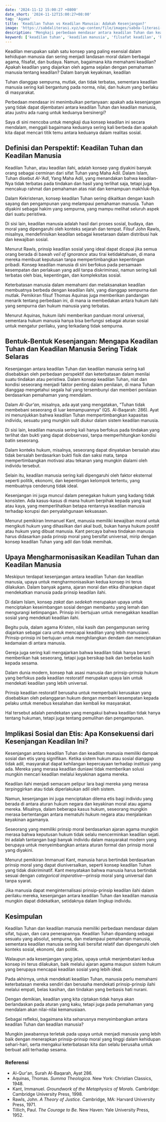```yaml
---
date: '2024-11-12 15:00:27 +0800'
date_short: '2024-11-12T15:00:27+08:00'
tag: 'Agama'
title: 'Keadilan Tuhan vs Keadilan Manusia: Adakah Kesenjangan?'
image: 'https://sabdaliterasi.xyz/wp-conten/file/images/sabda-literasi-keadilan-tuhan-vs-keadilan-manusia-adakah-kesenjangan.jpg'
description: 'Mengkaji perbedaan mendasar antara keadilan Tuhan dan keadilan manusia. Apakah mungkin keduanya saling melengkapi?'
keyword: ['keadilan tuhan', 'keadilan manusia', 'filsafat keadilan', 'konsep keadilan ilahi', 'keadilan sosial', 'keadilan allah']
---
```

<p>Keadilan merupakan salah satu konsep yang paling esensial dalam kehidupan manusia dan sering menjadi landasan moral dalam berbagai agama, filsafat, dan budaya. Namun, bagaimana kita memahami keadilan? Apakah keadilan yang diajarkan oleh agama sejalan dengan pemahaman manusia tentang keadilan? Dalam banyak keyakinan, keadilan </p><p>Tuhan dianggap sempurna, mutlak, dan tidak terbatas, sementara keadilan manusia sering kali bergantung pada norma, nilai, dan hukum yang berlaku di masyarakat.</p><p>Perbedaan mendasar ini menimbulkan pertanyaan: apakah ada kesenjangan yang tidak dapat dijembatani antara keadilan Tuhan dan keadilan manusia, atau justru ada ruang untuk keduanya bersinergi? </p><p>Saya di sini mencoba untuk mengkaji dua konsep keadilan ini secara mendalam, menggali bagaimana keduanya sering kali berbeda dan apakah kita dapat mencari titik temu antara keduanya dalam realitas sosial.</p><h2>Definisi dan Perspektif: Keadilan Tuhan dan Keadilan Manusia</h2><p>Keadilan Tuhan, atau keadilan ilahi, adalah konsep yang diyakini banyak orang sebagai cerminan dari sifat Tuhan yang Maha Adil. Dalam Islam, Tuhan disebut <em>Al-‘Adl</em>, Yang Maha Adil, yang menandakan bahwa keadilan-Nya tidak terbatas pada tindakan dan hasil yang terlihat saja, tetapi juga mencakup rahmat dan pemahaman atas niat dan kemampuan makhluk-Nya. </p><p>Dalam Kekristenan, konsep keadilan Tuhan sering dikaitkan dengan kasih sayang dan pengampunan yang melampaui pemahaman manusia. Tuhan diyakini sebagai hakim yang sempurna, yang mampu melihat seluruh aspek dari suatu peristiwa.</p><p>Di sisi lain, keadilan manusia adalah hasil dari proses sosial, budaya, dan moral yang dipengaruhi oleh konteks sejarah dan tempat. Filsuf John Rawls, misalnya, mendefinisikan keadilan sebagai kesetaraan dalam distribusi hak dan kewajiban sosial. </p><p>Menurut Rawls, prinsip keadilan sosial yang ideal dapat dicapai jika semua orang berada di bawah <em>veil of ignorance</em> atau tirai ketidaktahuan, di mana mereka membuat keputusan tanpa mempertimbangkan kepentingan pribadi. Konsep keadilan manusia di sini berfokus pada persamaan kesempatan dan perlakuan yang adil tanpa diskriminasi, namun sering kali terbatas oleh bias, kepentingan, dan kompleksitas sosial.</p><p>Keterbatasan manusia dalam memahami dan melaksanakan keadilan membuatnya berbeda dengan keadilan ilahi, yang dianggap sempurna dan mutlak. Pemikiran filsuf Thomas Aquinas juga memberikan pandangan menarik tentang perbedaan ini, di mana ia membedakan antara hukum ilahi yang sempurna dan hukum manusia yang terbatas. </p><p>Menurut Aquinas, hukum ilahi memberikan panduan moral universal, sementara hukum manusia hanya bisa berfungsi sebagai aturan sosial untuk mengatur perilaku, yang terkadang tidak sempurna.</p><h2>Bentuk-Bentuk Kesenjangan: Mengapa Keadilan Tuhan dan Keadilan Manusia Sering Tidak Selaras</h2><p>Kesenjangan antara keadilan Tuhan dan keadilan manusia sering kali disebabkan oleh perbedaan perspektif dan keterbatasan dalam menilai suatu tindakan atau peristiwa. Dalam konsep keadilan Tuhan, niat dan kondisi seseorang menjadi faktor penting dalam penilaian, di mana Tuhan dianggap mengetahui segala hal yang tersembunyi dan memberi penilaian berdasarkan pemahaman yang mendalam. </p><p>Dalam <em>Al-Qur'an</em>, misalnya, ada ayat yang mengatakan, “Tuhan tidak membebani seseorang di luar kemampuannya” (QS. Al-Baqarah: 286). Ayat ini menunjukkan bahwa keadilan Tuhan mempertimbangkan kapasitas individu, sesuatu yang mungkin sulit diukur dalam sistem keadilan manusia.</p><p>Di sisi lain, keadilan manusia sering kali hanya berfokus pada tindakan yang terlihat dan bukti yang dapat diobservasi, tanpa memperhitungkan kondisi batin seseorang. </p><p>Dalam konteks hukum, misalnya, seseorang dapat dinyatakan bersalah atau tidak bersalah berdasarkan bukti fisik dan saksi mata, tanpa mempertimbangkan motivasi atau tekanan yang mungkin dialami oleh individu tersebut.</p><p>Selain itu, keadilan manusia sering kali dipengaruhi oleh faktor eksternal seperti politik, ekonomi, dan kepentingan kelompok tertentu, yang membuatnya cenderung tidak ideal.</p><p>Kesenjangan ini juga muncul dalam penegakan hukum yang kadang tidak konsisten. Ada kasus-kasus di mana hukum berpihak kepada yang kuat atau kaya, yang memperlihatkan betapa rentannya keadilan manusia terhadap korupsi dan penyalahgunaan kekuasaan.</p><p>Menurut pemikiran Immanuel Kant, manusia memiliki kewajiban moral untuk mengikuti hukum yang dihasilkan dari akal budi, bukan hanya hukum positif atau hukum yang dibuat manusia. Kant percaya bahwa tindakan manusia harus didasarkan pada prinsip moral yang bersifat universal, mirip dengan konsep keadilan Tuhan yang adil dan tidak memihak.</p><h2>Upaya Mengharmonisasikan Keadilan Tuhan dan Keadilan Manusia</h2><p>Meskipun terdapat kesenjangan antara keadilan Tuhan dan keadilan manusia, upaya untuk mengharmonisasikan kedua konsep ini terus dilakukan. Dalam banyak agama, ajaran moral dan etika diharapkan dapat mendekatkan manusia pada prinsip keadilan ilahi. </p><p>Di dalam Islam, konsep <em>zakat</em> dan <em>sedekah</em> merupakan upaya untuk menciptakan keseimbangan sosial dengan membantu yang lemah dan mengurangi ketimpangan. Prinsip ini bertujuan untuk menegakkan keadilan sosial yang mendekati keadilan ilahi.</p><p>Begitu pula, dalam agama Kristen, nilai kasih dan pengampunan sering diajarkan sebagai cara untuk mencapai keadilan yang lebih manusiawi. Prinsip-prinsip ini bertujuan untuk menghilangkan dendam dan menciptakan kedamaian di antara manusia. </p><p>Gereja juga sering kali mengajarkan bahwa keadilan tidak hanya berarti memberikan hak seseorang, tetapi juga bersikap baik dan berbelas kasih kepada sesama.</p><p>Dalam dunia modern, konsep hak asasi manusia dan prinsip-prinsip hukum yang berfokus pada keadilan restoratif merupakan upaya lain untuk mendekati keadilan yang lebih universal. </p><p>Prinsip keadilan restoratif berusaha untuk memperbaiki kerusakan yang disebabkan oleh pelanggaran hukum dengan memberi kesempatan kepada pelaku untuk menebus kesalahan dan kembali ke masyarakat. </p><p>Hal tersebut adalah pendekatan yang mengakui bahwa keadilan tidak hanya tentang hukuman, tetapi juga tentang pemulihan dan pengampunan.</p><h2>Implikasi Sosial dan Etis: Apa Konsekuensi dari Kesenjangan Keadilan Ini?</h2><p>Kesenjangan antara keadilan Tuhan dan keadilan manusia memiliki dampak sosial dan etis yang signifikan. Ketika sistem hukum atau sosial dianggap tidak adil, masyarakat dapat kehilangan kepercayaan terhadap institusi yang ada. Mereka yang merasa keadilan duniawi tidak memberikan solusi mungkin mencari keadilan melalui keyakinan agama mereka. </p><p>Keadilan ilahi menjadi semacam pelipur lara bagi mereka yang merasa terpinggirkan atau tidak diperlakukan adil oleh sistem.</p><p>Namun, kesenjangan ini juga menciptakan dilema etis bagi individu yang berada di antara aturan hukum negara dan keyakinan moral atau agama mereka. Misalnya, dalam beberapa kasus hukum, seseorang mungkin merasa bertentangan antara mematuhi hukum negara atau menjalankan keyakinan agamanya. </p><p>Seseorang yang memiliki prinsip moral berdasarkan ajaran agama mungkin merasa bahwa keputusan hukum tidak selalu mencerminkan keadilan sejati. Ini adalah tantangan bagi banyak individu dalam masyarakat modern yang berupaya untuk menyeimbangkan antara aturan formal dan prinsip moral yang diyakini.</p><p>Menurut pemikiran Immanuel Kant, manusia harus bertindak berdasarkan prinsip moral yang dapat diuniversalkan, seperti konsep keadilan Tuhan yang tidak diskriminatif. Kant menyatakan bahwa manusia harus bertindak sesuai dengan <em>categorical imperative</em>—prinsip moral yang universal dan tanpa syarat. </p><p>Jika manusia dapat menginternalisasi prinsip-prinsip keadilan ilahi dalam perilaku mereka, kesenjangan antara keadilan Tuhan dan keadilan manusia mungkin dapat didekatkan, setidaknya dalam lingkup individu.</p><h2>Kesimpulan</h2><p>Keadilan Tuhan dan keadilan manusia memiliki perbedaan mendasar dalam sifat, tujuan, dan cara penerapannya. Keadilan Tuhan dipandang sebagai sesuatu yang absolut, sempurna, dan melampaui pemahaman manusia, sementara keadilan manusia sering kali bersifat relatif dan dipengaruhi oleh konteks sosial, ekonomi, dan politik. </p><p>Walaupun ada kesenjangan yang jelas, upaya untuk menjembatani kedua konsep ini terus dilakukan, baik melalui ajaran agama maupun sistem hukum yang berupaya mencapai keadilan sosial yang lebih ideal.</p><p>Pada akhirnya, untuk mendekati keadilan Tuhan, manusia perlu memahami keterbatasan mereka sendiri dan berusaha mendekati prinsip-prinsip ilahi melalui empati, belas kasihan, dan tindakan yang berbasis hati nurani. </p><p>Dengan demikian, keadilan yang kita ciptakan tidak hanya akan berlandaskan pada aturan yang kaku, tetapi juga pada pemahaman yang mendalam akan nilai-nilai kemanusiaan.</p><p>Sebagai refleksi, bagaimana kita seharusnya menyeimbangkan antara keadilan Tuhan dan keadilan manusia? </p><p>Mungkin jawabannya terletak pada upaya untuk menjadi manusia yang lebih baik dengan menerapkan prinsip-prinsip moral yang tinggi dalam kehidupan sehari-hari, serta mengakui keterbatasan kita dan selalu berusaha untuk berbuat adil terhadap sesama.</p><h3>Referensi</h3><ul><li>Al-Qur'an, Surah Al-Baqarah, Ayat 286.</li><li>Aquinas, Thomas. <em>Summa Theologica</em>. New York: Christian Classics, 1948.</li><li>Kant, Immanuel. <em>Groundwork of the Metaphysics of Morals.</em> Cambridge: Cambridge University Press, 1998.</li><li>Rawls, John. <em>A Theory of Justice.</em> Cambridge, MA: Harvard University Press, 1971.</li><li>Tillich, Paul. <em>The Courage to Be.</em> New Haven: Yale University Press, 1952.</li></ul>
